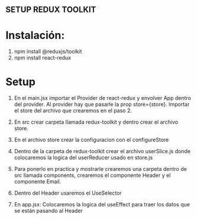 ## SETUP REDUX TOOLKIT

# Instalación:

1. npm install @reduxjs/toolkit
2. npm install react-redux

# Setup

1. En el main.jsx importar el Provider de react-redux y envolver App dentro del provider. Al provider hay que pasarle la prop store={store}. Importar el store del archivo que crearemos en el paso 2.

2. En src crear carpeta llamada redux-toolkit y dentro crear el archivo store.

3. En el archivo store crear la configuracion con el configureStore

4. Dentro de la carpeta de redux-toolkit crear el archivo userSlice.js donde colocaremos la logica del userReducer usado en store.js

5. Para ponerlo en practica y mostrarle crearemos una carpeta dentro de src llamada components, crearemos el componente Header y el componente Email.

6. Dentro del Header usaremos el UseSelector
7. En app.jsx: Colocaremos la logica del useEffect para traer los datos que se están pasando al Header
